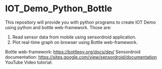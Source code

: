 # IOT_Demo_Python_Bottle
This repository will provide you with python programs to create IOT Demo using python and bottle web-framework. Those are:
1. Read sensor data from mobile using sensordroid application.
2. Plot real-time graph on browser using Bottle web-framework.

Bottle web-framework: https://bottlepy.org/docs/dev/
Sensordroid documentation: https://sites.google.com/view/sensordroid/documentation
YouTube Video tutorial: 
